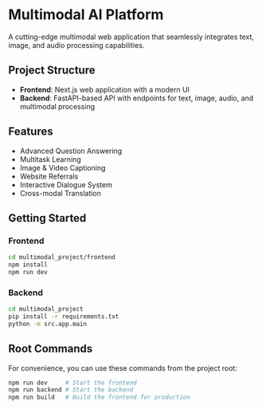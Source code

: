 # Multimodal AI Platform

A cutting-edge multimodal web application that seamlessly integrates text, image, and audio processing capabilities.

## Project Structure

- **Frontend**: Next.js web application with a modern UI
- **Backend**: FastAPI-based API with endpoints for text, image, audio, and multimodal processing

## Features

- Advanced Question Answering
- Multitask Learning
- Image & Video Captioning
- Website Referrals
- Interactive Dialogue System
- Cross-modal Translation

## Getting Started

### Frontend

```bash
cd multimodal_project/frontend
npm install
npm run dev
```

### Backend

```bash
cd multimodal_project
pip install -r requirements.txt
python -m src.app.main
```

## Root Commands

For convenience, you can use these commands from the project root:

```bash
npm run dev     # Start the frontend
npm run backend # Start the backend
npm run build   # Build the frontend for production
``` 